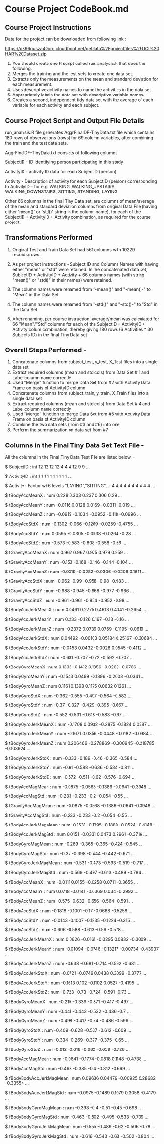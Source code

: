 
Course Project CodeBook.md
==========================

Course Project Instructions 
----------------------------

Data for the project can be downloaded from following link : 

https://d396qusza40orc.cloudfront.net/getdata%2Fprojectfiles%2FUCI%20HAR%20Dataset.zip 

1. You should create one R script called run_analysis.R that does the following. 
2. Merges the training and the test sets to create one data set.
3. Extracts only the measurements on the mean and standard deviation for each measurement. 
4. Uses descriptive activity names to name the activities in the data set
5. Appropriately labels the data set with descriptive variable names. 
6. Creates a second, independent tidy data set with the average of each variable for each activity and each subject. 


Course Project Script and Output File Details
---------------------------------------------

run_analysis.R file generates AggrFinalDF-TinyData.txt file which contains 180 rows of observations (rows) for 69 column variables, after combining the train and the test data sets.

AggrFinalDF-TinyData.txt consists of following columns -

SubjectID - ID identifying person participating in this study

ActivityID - activity ID data for each SubjectID (person)

Activity   - Description of activity for each SubjectID (person) corresponding to ActivityID 
		    - for e.g. WALKING, WALKING_UPSTAIRS, WALKING_DOWNSTAIRS, SITTING, STANDING, LAYING

Other 66 columns in the final Tiny Data set, are columns of mean/average of the mean and standard deviation columns from original Data File (having either 'mean()' or 'std()' string in the column name), for each of the SubjectID + ActivityID + Activity combination, as required for the course project.

Transformations Performed
-------------------------
1. Original Test and Train Data Set had 561 columns with 10229 records/rows.

2. As per project instructions - Subject ID and Columns Names with having either "mean" or "std" were retained.
   In the concatenated data set, SubjectID + ActivityID + Activity + 66 columns names (with string "mean()" or "std()" in their names) were retained.

3. The column names were renamed from "-mean()" and "-mean()-" to "Mean" in the Data Set
4. The column names were renamed from "-std()" and "-std()-" to "Std" in the Data Set
5. After renaming, per course instruction, average/mean was calculated for 66 "Mean"/"Std" columns for each of the
   SubjectID + ActivityID + Activity colum combination, thereby giving 180 rows (6 Activities * 30 Subjects ID) in the final Tiny Data set


Overall Steps Performed -
--------------------------
1. Concatenate columns from subject_test, y_test, X_Test files into a single data set
2. Extract required columns (mean and std cols) from Data Set # 1 and Label column name correctly
3. Used "Merge" function to merge Data Set from #2 with Activity Data Frame on basis of ActivityID column
4. Concatenate columns from subject_train, y_train, X_Train files into a single data set
5. Extract required columns (mean and std cols) from Data Set # 4 and Label column name correctly
6. Used "Merge" function to merge Data Set from #5 with Activity Data Frame on basis of ActivityID column
7. Combine the two data sets (from #3 and #6) into one
8. Perform the summarization on data set from #7


Columns in the Final Tiny Data Set Text File -
----------------------------------------------

All the columns in the Final Tiny Data Test File are listed below =

 $ SubjectID               : int  12 12 12 12 4 4 4 12 9 9 ...
 
 $ ActivityID              : int  1 1 1 1 1 1 1 1 1 1 ...
 
 $ Activity                : Factor w/ 6 levels "LAYING","SITTING",..: 4 4 4 4 4 4 4 4 4 4 ...
 
 $ tBodyAccMeanX           : num  0.228 0.303 0.237 0.306 0.29 ...
 
 $ tBodyAccMeanY           : num  -0.0116 0.0128 0.0169 -0.0311 -0.019 ...
 
 $ tBodyAccMeanZ           : num  -0.0915 -0.1034 -0.0952 -0.118 -0.0996 ...

 $ tBodyAccStdX            : num  -0.1302 -0.066 -0.1269 -0.0259 -0.4755 ...

 $ tBodyAccStdY            : num  0.0595 -0.0305 -0.0938 -0.0264 -0.28 ...

 $ tBodyAccStdZ            : num  -0.573 -0.583 -0.608 -0.558 -0.56 ...

 $ tGravityAccMeanX        : num  0.962 0.967 0.975 0.979 0.959 ...

 $ tGravityAccMeanY        : num  -0.153 -0.168 -0.146 -0.144 -0.104 ...

 $ tGravityAccMeanZ        : num  -0.0319 -0.0282 -0.0306 -0.0208 0.1611 ...

 $ tGravityAccStdX         : num  -0.962 -0.99 -0.958 -0.98 -0.983 ...

 $ tGravityAccStdY         : num  -0.988 -0.945 -0.968 -0.977 -0.966 ...

 $ tGravityAccStdZ         : num  -0.961 -0.961 -0.954 -0.952 -0.98 ...

 $ tBodyAccJerkMeanX       : num  0.0461 0.2775 0.4613 0.4041 -0.2654 ...

 $ tBodyAccJerkMeanY       : num  0.233 -0.126 0.167 -0.13 -0.16 ...

 $ tBodyAccJerkMeanZ       : num  -0.2372 0.0736 0.0759 -0.1195 -0.0619 ...

 $ tBodyAccJerkStdX        : num  0.04492 -0.00103 0.05184 0.25167 -0.30684 ...

 $ tBodyAccJerkStdY        : num  -0.0453 0.0432 -0.0928 0.0545 -0.4112 ...

 $ tBodyAccJerkStdZ        : num  -0.681 -0.707 -0.72 -0.592 -0.707 ...

 $ tBodyGyroMeanX          : num  0.1333 -0.1412 0.1856 -0.0262 -0.0766 ...

 $ tBodyGyroMeanY          : num  -0.1543 0.0499 -0.1896 -0.2003 -0.0341 ...

 $ tBodyGyroMeanZ          : num  0.1161 0.1398 0.1175 0.0632 0.1261 ...

 $ tBodyGyroStdX           : num  -0.362 -0.555 -0.497 -0.564 -0.582 ...

 $ tBodyGyroStdY           : num  -0.37 -0.327 -0.429 -0.395 -0.667 ...

 $ tBodyGyroStdZ           : num  -0.552 -0.531 -0.618 -0.583 -0.67 ...

 $ tBodyGyroJerkMeanX      : num  -0.1708 0.0932 -0.2875 -0.1824 0.0287 ...

 $ tBodyGyroJerkMeanY      : num  -0.1671 0.0356 -0.0448 -0.0182 -0.0984 ...

 $ tBodyGyroJerkMeanZ      : num  0.206466 -0.278869 -0.000945 -0.218785 -0.103924 ...

 $ tBodyGyroJerkStdX       : num  -0.333 -0.189 -0.46 -0.365 -0.584 ...

 $ tBodyGyroJerkStdY       : num  -0.61 -0.588 -0.636 -0.534 -0.811 ...

 $ tBodyGyroJerkStdZ       : num  -0.572 -0.511 -0.62 -0.576 -0.694 ...

 $ tBodyAccMagMean         : num  -0.0875 -0.0568 -0.1386 -0.0641 -0.3948 ...

 $ tBodyAccMagStd          : num  -0.233 -0.233 -0.2 -0.054 -0.55 ...

 $ tGravityAccMagMean      : num  -0.0875 -0.0568 -0.1386 -0.0641 -0.3948 ...

 $ tGravityAccMagStd       : num  -0.233 -0.233 -0.2 -0.054 -0.55 ...

 $ tBodyAccJerkMagMean     : num  -0.1531 -0.1395 -0.1889 -0.0524 -0.4148 ...

 $ tBodyAccJerkMagStd      : num  0.0151 -0.0331 0.0473 0.2961 -0.3716 ...

 $ tBodyGyroMagMean        : num  -0.269 -0.365 -0.365 -0.424 -0.545 ...

 $ tBodyGyroMagStd         : num  -0.37 -0.398 -0.444 -0.442 -0.671 ...

 $ tBodyGyroJerkMagMean    : num  -0.531 -0.473 -0.593 -0.519 -0.717 ...

 $ tBodyGyroJerkMagStd     : num  -0.569 -0.497 -0.613 -0.489 -0.784 ...

 $ fBodyAccMeanX           : num  -0.0111 0.0155 -0.0258 0.0711 -0.3655 ...

 $ fBodyAccMeanY           : num  0.0718 -0.0141 -0.0369 0.034 -0.2992 ...

 $ fBodyAccMeanZ           : num  -0.575 -0.632 -0.656 -0.564 -0.591 ...

 $ fBodyAccStdX            : num  -0.1818 -0.1001 -0.17 -0.0668 -0.5258 ...

 $ fBodyAccStdY            : num  -0.0143 -0.1007 -0.1835 -0.1224 -0.315 ...

 $ fBodyAccStdZ            : num  -0.606 -0.588 -0.613 -0.59 -0.578 ...

 $ fBodyAccJerkMeanX       : num  0.0626 -0.0161 -0.0295 0.0832 -0.3009 ...

 $ fBodyAccJerkMeanY       : num  -0.01094 -0.0746 -0.13217 -0.00734 -0.43937 ...

 $ fBodyAccJerkMeanZ       : num  -0.638 -0.681 -0.714 -0.592 -0.681 ...

 $ fBodyAccJerkStdX        : num  -0.0721 -0.0749 0.0438 0.3099 -0.3777 ...

 $ fBodyAccJerkStdY        : num  -0.1613 0.102 -0.1102 0.0527 -0.4195 ...

 $ fBodyAccJerkStdZ        : num  -0.723 -0.73 -0.724 -0.591 -0.73 ...

 $ fBodyGyroMeanX          : num  -0.215 -0.339 -0.371 -0.417 -0.497 ...

 $ fBodyGyroMeanY          : num  -0.441 -0.443 -0.532 -0.436 -0.7 ...

 $ fBodyGyroMeanZ          : num  -0.498 -0.417 -0.54 -0.486 -0.596 ...

 $ fBodyGyroStdX           : num  -0.409 -0.628 -0.537 -0.612 -0.609 ...

 $ fBodyGyroStdY           : num  -0.334 -0.269 -0.377 -0.375 -0.65 ...

 $ fBodyGyroStdZ           : num  -0.612 -0.618 -0.682 -0.659 -0.728 ...

 $ fBodyAccMagMean         : num  -0.0641 -0.1774 -0.0818 0.1148 -0.4738 ...

 $ fBodyAccMagStd          : num  -0.468 -0.385 -0.4 -0.312 -0.669 ...

 $ fBodyBodyAccJerkMagMean : num  0.09636 0.04479 -0.00925 0.28682 -0.33554 ...

 $ fBodyBodyAccJerkMagStd  : num  -0.0975 -0.1489 0.1079 0.3058 -0.4179 ...

 $ fBodyBodyGyroMagMean    : num  -0.393 -0.4 -0.51 -0.45 -0.698 ...

 $ fBodyBodyGyroMagStd     : num  -0.463 -0.502 -0.495 -0.533 -0.709 ...

 $ fBodyBodyGyroJerkMagMean: num  -0.555 -0.489 -0.62 -0.506 -0.78 ...

 $ fBodyBodyGyroJerkMagStd : num  -0.616 -0.543 -0.63 -0.502 -0.804 ...

